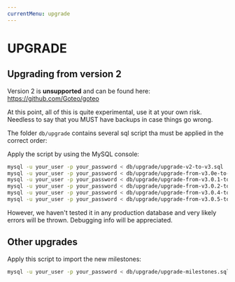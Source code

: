 ```yaml
---
currentMenu: upgrade
---
```

UPGRADE
============

Upgrading from version 2
------------------------

Version 2 is **unsupported** and can be found here:
https://github.com/Goteo/goteo

At this point, all of this is quite experimental, use it at your own risk.
Needless to say that you MUST have backups in case things go wrong.

The folder `db/upgrade` contains several sql script tha must be applied in the correct order:

Apply the script by using the MySQL console:

```bash
mysql -u your_user -p your_password < db/upgrade/upgrade-v2-to-v3.sql
mysql -u your_user -p your_password < db/upgrade/upgrade-from-v3.0e-to-v3.0.1.sql
mysql -u your_user -p your_password < db/upgrade/upgrade-from-v3.0.1-to-v3.0.2.sql
mysql -u your_user -p your_password < db/upgrade/upgrade-from-v3.0.2-to-v3.0.3.sql
mysql -u your_user -p your_password < db/upgrade/upgrade-from-v3.0.4-to-v3.0.5.sql
mysql -u your_user -p your_password < db/upgrade/upgrade-from-v3.0.5-to-v3.0.6.sql
```

However, we haven't tested it in any production database and very likely errors will be thrown.
Debugging info will be appreciated.


Other upgrades
--------------

Apply this script to import the new milestones:

```bash
mysql -u your_user -p your_password < db/upgrade/upgrade-milestones.sql
```
